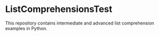 # ListComprehensionsTest
This repository contains intermediate and advanced list comprehension examples in Python.  
